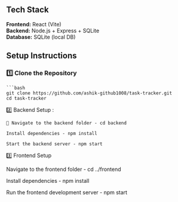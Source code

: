 ## Tech Stack

**Frontend:** React (Vite)  
**Backend:** Node.js + Express + SQLite  
**Database:** SQLite (local DB)  

## Setup Instructions

### 1️⃣ Clone the Repository
    ```bash
    git clone https://github.com/ashik-github1008/task-tracker.git
    cd task-tracker

2️⃣ Backend Setup :

    📁 Navigate to the backend folder - cd backend

    Install dependencies - npm install

    Start the backend server - npm start

3️⃣ Frontend Setup

  Navigate to the frontend folder - cd ../frontend

  Install dependencies - npm install 

  Run the frontend development server - npm start




